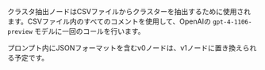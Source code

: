 クラスタ抽出ノードはCSVファイルからクラスターを抽出するために使用されます。CSVファイル内のすべてのコメントを使用して、OpenAIの `gpt-4-1106-preview` モデルに一回のコールを行います。

プロンプト内にJSONフォーマットを含むv0ノードは、v1ノードに置き換えられる予定です。